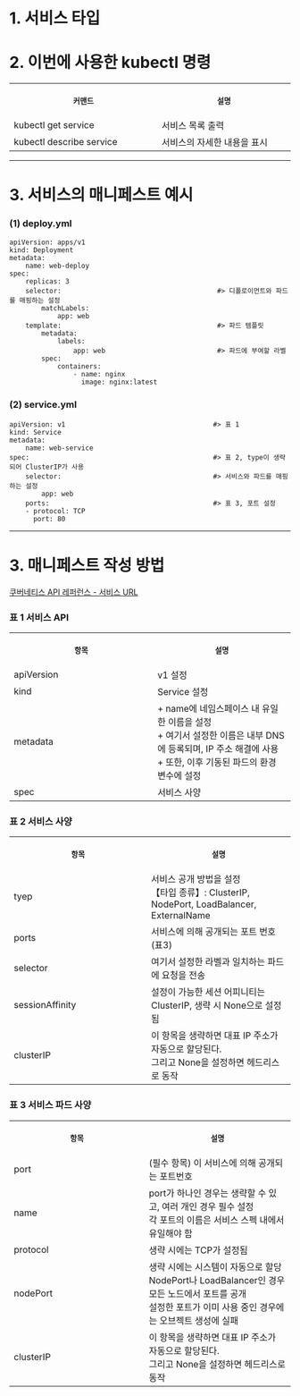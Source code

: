 # 1. 서비스 타입



# 2. 이번에 사용한 kubectl 명령

<table>
<tr>
<th align="center">
<img width="441" height="1">
<p> 
<small>
커맨드 
</small>
</p>
</th>
<th align="center">
<img width="441" height="1">
<p> 
<small>
설명
</small>
</p>
</th>
</tr>
<tr>
<td>
<!-- REMOVE THE BACKSLASHES -->
kubectl get service
</td>
<td>
<!-- REMOVE THE BACKSLASHES -->
서비스 목록 출력
</td>
</tr>
<tr>
<td>
<!-- REMOVE THE BACKSLASHES -->
kubectl describe service
</td>
<td>
서비스의 자세한 내용을 표시
</td>
</tr>
</table>

----

# 3. 서비스의 매니페스트 예시

### (1) deploy.yml
```
apiVersion: apps/v1
kind: Deployment
metadata:
    name: web-deploy
spec:
    replicas: 3
    selector:                                       #> 디폴로이먼트와 파드를 매핑하는 설정
        matchLabels:
            app: web
    template:                                       #> 파드 템플릿
        metadata:
            labels:
                app: web                            #> 파드에 부여할 라벨
        spec:
            containers:
                - name: nginx
                  image: nginx:latest
```

### (2) service.yml
```
apiVersion: v1                                     #> 표 1
kind: Service
metadata:
    name: web-service
spec:                                              #> 표 2, type이 생략되어 ClusterIP가 사용
    selector:                                      #> 서비스와 파드를 매핑하는 설정
        app: web
    ports:                                         #> 표 3, 포트 설정
    - protocol: TCP
      port: 80
```

----

# 3. 매니페스트 작성 방법

[쿠버네티스 API 레퍼런스 - 서비스 URL](https://kubernetes.io/docs/reference/kubernetes-api/service-resources/service-v1/)

### 표 1 서비스 API 
<table>
<tr>
<th align="center">
<img width="441" height="1">
<p> 
<small>
항목 
</small>
</p>
</th>
<th align="center">
<img width="441" height="1">
<p> 
<small>
설명
</small>
</p>
</th>
</tr>
<tr>
<td>
<!-- REMOVE THE BACKSLASHES -->
apiVersion
</td>
<td>
<!-- REMOVE THE BACKSLASHES -->
v1 설정
</td>
</tr>
<tr>
<td>
<!-- REMOVE THE BACKSLASHES -->
kind
</td>
<td>
Service 설정
</td>
</tr>
<tr>
<td>
<!-- REMOVE THE BACKSLASHES -->
metadata
</td>
<td>
+ name에 네임스페이스 내 유일한 이름을 설정 <br> + 여기서 설정한 이름은 내부 DNS에 등록되며, IP 주소 해결에 사용 <br> + 또한, 이후 기동된 파드의 환경 변수에 설정
</td>
</tr>
<tr>
<td>
<!-- REMOVE THE BACKSLASHES -->
spec
</td>
<td>
서비스 사양
</td>
</tr>
</table>

### 표 2 서비스 사양
<table>
<tr>
<th align="center">
<img width="441" height="1">
<p> 
<small>
항목 
</small>
</p>
</th>
<th align="center">
<img width="441" height="1">
<p> 
<small>
설명
</small>
</p>
</th>
</tr>
<tr>
<td>
<!-- REMOVE THE BACKSLASHES -->
tyep
</td>
<td>
<!-- REMOVE THE BACKSLASHES -->
서비스 공개 방법을 설정 <br> 【타입 종류】: ClusterIP, NodePort, LoadBalancer, ExternalName
</td>
</tr>
<tr>
<td>
<!-- REMOVE THE BACKSLASHES -->
ports
</td>
<td>
서비스에 의해 공개되는 포트 번호 (표3)
</td>
</tr>
<tr>
<td>
<!-- REMOVE THE BACKSLASHES -->
selector
</td>
<td>
여기서 설정한 라벨과 일치하는 파드에 요청을 전송
</td>
</tr>
<tr>
<td>
<!-- REMOVE THE BACKSLASHES -->
sessionAffinity
</td>
<td>
설정이 가능한 세션 어피니티는 ClusterIP, 생략 시 None으로 설정됨
</td>
</tr>
<tr>
<td>
<!-- REMOVE THE BACKSLASHES -->
clusterIP
</td>
<td>
이 항목을 생략하면 대표 IP 주소가 자동으로 할당된다. <br> 그리고 None을 설정하면 헤드리스로 동작
</td>
</tr>
</table>

### 표 3 서비스 파드 사양
<table>
<tr>
<th align="center">
<img width="441" height="1">
<p> 
<small>
항목 
</small>
</p>
</th>
<th align="center">
<img width="441" height="1">
<p> 
<small>
설명
</small>
</p>
</th>
</tr>
<tr>
<td>
<!-- REMOVE THE BACKSLASHES -->
port
</td>
<td>
<!-- REMOVE THE BACKSLASHES -->
(필수 항목) 이 서비스에 의해 공개되는 포트번호
</td>
</tr>
<tr>
<td>
<!-- REMOVE THE BACKSLASHES -->
name
</td>
<td>
port가 하나인 경우는 생략할 수 있고, 여러 개인 경우 필수 설정 <br> 각 포트의 이름은 서비스 스펙 내에서 유일해야 함
</td>
</tr>
<tr>
<td>
<!-- REMOVE THE BACKSLASHES -->
protocol
</td>
<td>
생략 시에는 TCP가 설정됨 
</td>
</tr>
<tr>
<td>
<!-- REMOVE THE BACKSLASHES -->
nodePort
</td>
<td>
생략 시에는 시스템이 자동으로 할당 <br> NodePort나 LoadBalancer인 경우 모든 노드에서 포트를 공개 <br> 설정한 포트가 이미 사용 중인 경우에는 오브젝트 생성에 실패
</td>
</tr>
<tr>
<td>
<!-- REMOVE THE BACKSLASHES -->
clusterIP
</td>
<td>
이 항목을 생략하면 대표 IP 주소가 자동으로 할당된다. <br> 그리고 None을 설정하면 헤드리스로 동작
</td>
</tr>
</table>